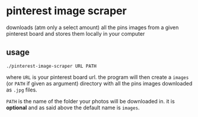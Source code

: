 # pinterest image scraper

downloads (atm only a select amount) all the pins images from a given pinterest board and stores them locally in your computer

## usage

`./pinterest-image-scraper URL PATH`

where `URL` is your pinterest board url.
the program will then create a `images` (or `PATH` if given as argument) directory with all the pins images downloaded as `.jpg` files.

`PATH` is the name of the folder your photos will be downloaded in. it is **optional** and as said above the default name is `images`.